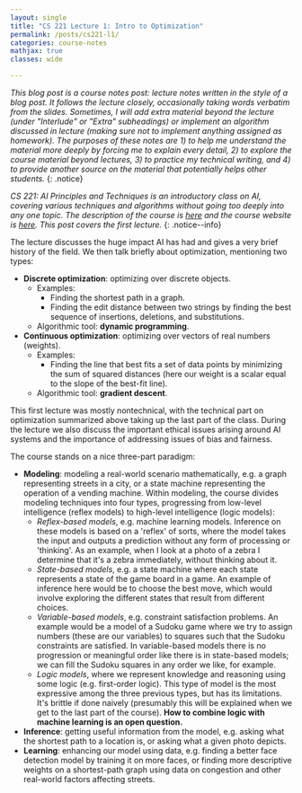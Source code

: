 ```yaml
---
layout: single
title: "CS 221 Lecture 1: Intro to Optimization"
permalink: /posts/cs221-l1/
categories: course-notes
mathjax: true
classes: wide

---
```


*This blog post is a course notes post: lecture notes written in the style of a blog post. It follows the lecture closely, occasionally taking words verbatim from the slides. Sometimes, I will add extra material beyond the lecture (under "Interlude" or "Extra" subheadings) or implement an algorithm discussed in lecture (making sure not to implement anything assigned as homework). The purposes of these notes are 1) to help me understand the material more deeply by forcing me to explain every detail, 2) to explore the course material beyond lectures, 3) to practice my technical writing, and 4) to provide another source on the material that potentially helps other students.*
{: .notice}

*CS 221: AI Principles and Techniques is an introductory class on AI, covering various techniques and algorithms without going too deeply into any one topic. The description of the course is [here][description] and the course website is [here][website]. This post covers the first lecture.*
{: .notice--info}

The lecture discusses the huge impact AI has had and gives a very brief history of the field. We then talk briefly about optimization, mentioning two types:

* **Discrete optimization**: optimizing over discrete objects.
    * Examples:
        * Finding the shortest path in a graph.
        * Finding the edit distance between two strings by finding the best sequence of insertions, deletions, and substitutions.
    * Algorithmic tool: **dynamic programming**.
* **Continuous optimization**: optimizing over vectors of real numbers (weights).
    * Examples:
        * Finding the line that best fits a set of data points by minimizing the sum of squared distances (here our weight is a scalar equal to the slope of the best-fit line).
    * Algorithmic tool: **gradient descent**.

This first lecture was mostly nontechnical, with the technical part on optimization summarized above taking up the last part of the class. During the lecture we also discuss the important ethical issues arising around AI systems and the importance of addressing issues of bias and fairness.

The course stands on a nice three-part paradigm:
* **Modeling**: modeling a real-world scenario mathematically, e.g. a graph representing streets in a city, or a state machine representing the operation of a vending machine.
  Within modeling, the course divides modeling techniques into four types, progressing from low-level intelligence (reflex models) to high-level intelligence (logic models):
    * *Reflex-based models*, e.g. machine learning models. Inference on these models is based on a 'reflex' of sorts, where the model takes the input and outputs a prediction without any form of processing or 'thinking'. As an example, when I look at a photo of a zebra I determine that it's a zebra immediately, without thinking about it.
    * *State-based models*, e.g. a state machine where each state represents a state of the game board in a game. An example of inference here would be to choose the best move, which would involve exploring the different states that result from different choices.
    * *Variable-based models*, e.g. constraint satisfaction problems. An example would be a model of a Sudoku game where we try to assign numbers (these are our variables) to squares such that the Sudoku constraints are satisfied. In variable-based models there is no progression or meaningful order like there is in state-based models; we can fill the Sudoku squares in any order we like, for example.
    * *Logic models*, where we represent knowledge and reasoning using some logic (e.g. first-order logic). This type of model is the most expressive among the three previous types, but has its limitations. It's brittle if done naively (presumably this will be explained when we get to the last part of the course). **How to combine logic with machine learning is an open question.**
* **Inference**: getting useful information from the model, e.g. asking what the shortest path to a location is, or asking what a given photo depicts.
* **Learning**: enhancing our model using data, e.g. finding a better face detection model by training it on more faces, or finding more descriptive weights on a shortest-path graph using data on congestion and other real-world factors affecting streets.


[description]: https://explorecourses.stanford.edu/search?view=catalog&filter-coursestatus-Active=on&page=0&catalog=&academicYear=&q=CS+221%3A+Artificial+Intelligence%3A+Principles+and+Techniques&collapse=
[website]: http://web.stanford.edu/class/cs221/
